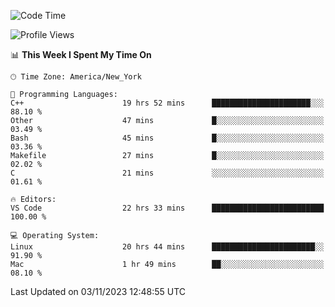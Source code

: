 <!--START_SECTION:waka-->
![Code Time](http://img.shields.io/badge/Code%20Time-593%20hrs%2044%20mins-blue)

![Profile Views](http://img.shields.io/badge/Profile%20Views-0-blue)

📊 **This Week I Spent My Time On** 

```text
🕑︎ Time Zone: America/New_York

💬 Programming Languages: 
C++                      19 hrs 52 mins      ██████████████████████░░░   88.10 % 
Other                    47 mins             █░░░░░░░░░░░░░░░░░░░░░░░░   03.49 % 
Bash                     45 mins             █░░░░░░░░░░░░░░░░░░░░░░░░   03.36 % 
Makefile                 27 mins             █░░░░░░░░░░░░░░░░░░░░░░░░   02.02 % 
C                        21 mins             ░░░░░░░░░░░░░░░░░░░░░░░░░   01.61 % 

🔥 Editors: 
VS Code                  22 hrs 33 mins      █████████████████████████   100.00 % 

💻 Operating System: 
Linux                    20 hrs 44 mins      ███████████████████████░░   91.90 % 
Mac                      1 hr 49 mins        ██░░░░░░░░░░░░░░░░░░░░░░░   08.10 % 
```


 Last Updated on 03/11/2023 12:48:55 UTC
<!--END_SECTION:waka-->
